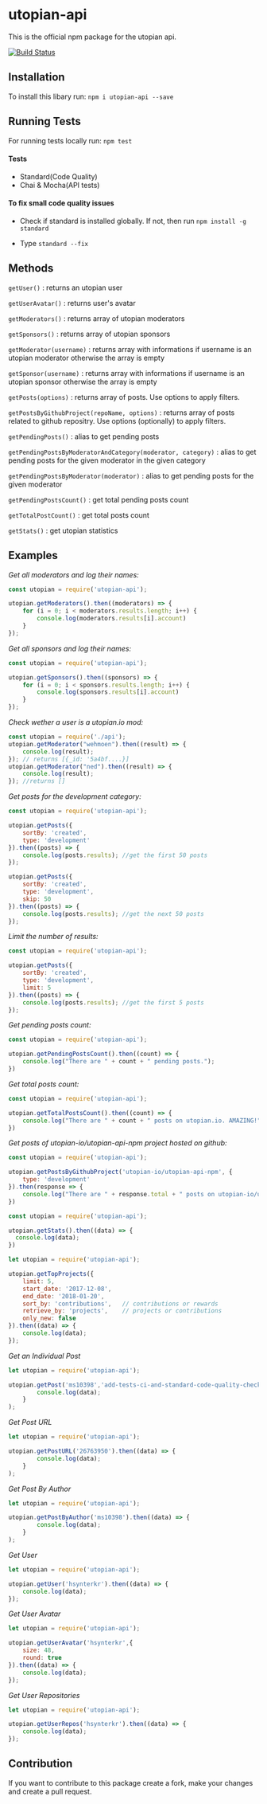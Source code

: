 # utopian-api

This is the official npm package for the utopian api.

[![Build Status](https://travis-ci.org/utopian-io/utopian-api-npm.svg?branch=master)](https://travis-ci.org/utopian-io/utopian-api-npm)

## Installation

To install this libary run: `npm i utopian-api --save`

## Running Tests

For running tests locally run: `npm test`

#### Tests
- Standard(Code Quality)
- Chai & Mocha(API tests)

#### To fix small code quality issues

- Check if standard is installed globally. If not, then run `npm install -g standard`

- Type `standard --fix`

## Methods
`getUser()` : returns an utopian user

`getUserAvatar()` : returns user's avatar

`getModerators()` : returns array of utopian moderators

`getSponsors()` : returns array of utopian sponsors

`getModerator(username)` : returns array with informations if username is an utopian moderator otherwise the array is empty

`getSponsor(username)` : returns array with informations if username is an utopian sponsor otherwise the array is empty

`getPosts(options)` : returns array of posts. Use options to apply filters.

`getPostsByGithubProject(repoName, options)` : returns array of posts related to github repositry. Use options (optionally) to apply filters.

`getPendingPosts()` : alias to get pending posts

`getPendingPostsByModeratorAndCategory(moderator, category)` : alias to get pending posts for the given moderator in the given category

`getPendingPostsByModerator(moderator)` : alias to get pending posts for the given moderator

`getPendingPostsCount()` : get total pending posts count

`getTotalPostCount()` : get total posts count

`getStats()` : get utopian statistics


## Examples

*Get all moderators and log their names:*

````js
const utopian = require('utopian-api');

utopian.getModerators().then((moderators) => {
    for (i = 0; i < moderators.results.length; i++) {
        console.log(moderators.results[i].account)
    }
});
````
*Get all sponsors and log their names:*

````js
const utopian = require('utopian-api');

utopian.getSponsors().then((sponsors) => {
    for (i = 0; i < sponsors.results.length; i++) {
        console.log(sponsors.results[i].account)
    }
});
````

*Check wether a user is a utopian.io mod:*

````js
const utopian = require('./api');
utopian.getModerator("wehmoen").then((result) => {
    console.log(result);
}); // returns [{_id: '5a4bf....}]
utopian.getModerator("ned").then((result) => {
    console.log(result);
}); //returns []
````

*Get posts for the development category:*

````js
const utopian = require('utopian-api');

utopian.getPosts({
    sortBy: 'created',
    type: 'development'
}).then((posts) => {
    console.log(posts.results); //get the first 50 posts
});

utopian.getPosts({
    sortBy: 'created',
    type: 'development',
    skip: 50
}).then((posts) => {
    console.log(posts.results); //get the next 50 posts
});
````
*Limit the number of results:*
````js
const utopian = require('utopian-api');

utopian.getPosts({
    sortBy: 'created',
    type: 'development',
    limit: 5
}).then((posts) => {
    console.log(posts.results); //get the first 5 posts
});
````

*Get pending posts count:*

````js
const utopian = require('utopian-api');

utopian.getPendingPostsCount().then((count) => {
    console.log("There are " + count + " pending posts.");
})
````

*Get total posts count:*

````js
const utopian = require('utopian-api');

utopian.getTotalPostsCount().then((count) => {
    console.log("There are " + count + " posts on utopian.io. AMAZING!");
})
````

*Get posts of utopian-io/utopian-api-npm project hosted on github:*

````js
const utopian = require('utopian-api');

utopian.getPostsByGithubProject('utopian-io/utopian-api-npm', {
    type: 'development'
}).then(response => {
    console.log("There are " + response.total + " posts on utopian-io/utopian-api-npm project. AMAZING!");
})
````


````js
const utopian = require('utopian-api');

utopian.getStats().then((data) => {
  console.log(data);
})
````
````js
let utopian = require('utopian-api');

utopian.getTopProjects({
    limit: 5,
    start_date: '2017-12-08',
    end_date: '2018-01-20',
    sort_by: 'contributions',   // contributions or rewards
    retrieve_by: 'projects',    // projects or contributions
    only_new: false
}).then((data) => {
    console.log(data); 
});
````
*Get an Individual Post*
````js
let utopian = require('utopian-api');

utopian.getPost('ms10398','add-tests-ci-and-standard-code-quality-checks-in-npm-package').then((data) => {
    	console.log(data);
  	}
);
````
*Get Post URL*
````js
let utopian = require('utopian-api');

utopian.getPostURL('26763950').then((data) => {
    	console.log(data);
  	}
);
````
*Get Post By Author*
````js
let utopian = require('utopian-api');

utopian.getPostByAuthor('ms10398').then((data) => {
    	console.log(data);
  	}
);
````
*Get User*
````js
let utopian = require('utopian-api');

utopian.getUser('hsynterkr').then((data) => {
    console.log(data);
});
````
*Get User Avatar*
````js
let utopian = require('utopian-api');

utopian.getUserAvatar('hsynterkr',{
    size: 48,
    round: true
}).then((data) => {
    console.log(data);
});
````
*Get User Repositories*
````js
let utopian = require('utopian-api');

utopian.getUserRepos('hsynterkr').then((data) => {
    console.log(data);
});
````
## Contribution

If you want to contribute to this package create a fork, make your changes and create a pull request.
